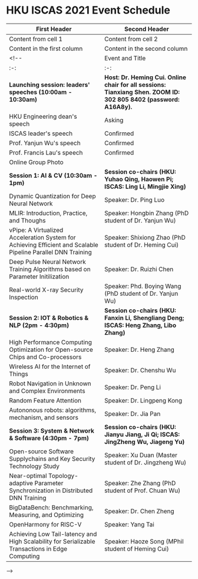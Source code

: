# HKU ISCAS 2021 Event Schedule

First Header | Second Header
------------ | -------------
Content from cell 1 | Content from cell 2
Content in the first column | Content in the second column
<!-- | Event and Title | Note | Estimated Time Period |
| :-: | :-: | :-: |
| <b>Launching session: leaders' speeches (10:00am - 10:30am) </b> | <b>Host: Dr. Heming Cui. Online chair for all sessions: Tianxiang Shen. ZOOM ID: 302 805 8402 (password: A16A8y).</b> |  |
| HKU Engineering dean's speech | Asking | About 5 to 6minutes |
| ISCAS leader's speech | Confirmed | About 5 to 6minutes |
| Prof. Yanjun Wu's speech | Confirmed | About 5 to 6minutes |
| Prof. Francis Lau's speech | Confirmed | About 5 to 6minutes |
| Online Group Photo |  | About 2minutes |
| <b>Session 1: AI & CV (10:30am - 1pm)</b> | <b> Session co-chairs (HKU: Yuhao Qing, Haowen Pi; ISCAS: Ling Li, Mingjie Xing) </b> |  |
| Dynamic Quantization for Deep Neural Network | Speaker: Dr. Ping Luo | 10:30-11am (about 23minutes talk, 7mininutes Q&A) |
| MLIR: Introduction, Practice, and Thoughs | Speaker: Hongbin Zhang (PhD student of Dr. Yanjun Wu) | 11-11:30am (about 23minutes talk, 7mininutes Q&A) |
| vPipe: A Virtualized Acceleration System for Achieving Efficient and Scalable Pipeline Parallel DNN Training | Speaker: Shixiong Zhao (PhD student of Dr. Heming Cui) | 11:30-12pm (about 23minutes talk, 7mininutes Q&A) |
| Deep Pulse Neural Network Training Algorithms based on Parameter Initilization | Speaker: Dr. Ruizhi Chen | 12-12:30pm (about 23minutes talk, 7mininutes Q&A) |
| Real-world X-ray Security Inspection | Speaker: Phd. Boying Wang (PhD student of Dr. Yanjun Wu) | 12:30-1pm (about 23minutes talk, 7mininutes Q&A) |
| <b> Session 2: IOT & Robotics & NLP (2pm - 4:30pm)</b> | <b>Session co-chairs (HKU: Fanxin Li, Shengliang Deng; ISCAS: Heng Zhang, Libo Zhang)</b> |  |
| High Performance Computing Optimization for Open-source Chips and Co-processors | Speaker: Dr. Heng Zhang | 2-2:30pm (about 23minutes talk, 7mininutes Q&A) |
| Wireless AI for the Internet of Things | Speaker: Dr. Chenshu Wu | 2:30-3pm (about 23minutes talk, 7mininutes Q&A) |
| Robot Navigation in Unknown and Complex Environments | Speaker: Dr. Peng Li | 3-3:30pm (about 23minutes talk, 7mininutes Q&A) |
| Random Feature Attention | Speaker: Dr. Lingpeng Kong | 3:30-4pm (about 23minutes talk, 7mininutes Q&A) |
| Autononous robots: algorithms, mechanism, and sensors | Speaker: Dr. Jia Pan | 4-4:30pm (about 23minutes talk, 7mininutes Q&A) |
| <b>Session 3: System & Network & Software (4:30pm - 7pm)</b> | <b>Session co-chairs (HKU: Jianyu Jiang, Ji Qi; ISCAS: JingZheng Wu, Jiageng Yu)</b> |  |
| Open-source Software Supplychains and Key Security Technology Study | Speaker: Xu Duan (Master student of Dr. Jingzheng Wu) | 4:30-5pm (about 23minutes talk, 7mininutes Q&A) |
| Near-optimal Topology-adaptive Parameter Synchronization in Distributed DNN Training | Speaker: Zhe Zhang (PhD student of Prof. Chuan Wu) | 5-5:30pm (about 23minutes talk, 7mininutes Q&A) |
| BigDataBench: Benchmarking, Measuring, and Optimizing | Speaker: Dr. Chen Zheng | 5:30-6pm (about 23minutes talk, 7mininutes Q&A) |
| OpenHarmony for RISC-V | Speaker: Yang Tai | 6-6:30pm (about 23minutes talk, 7mininutes Q&A) |
| Achieving Low Tail-latency and High Scalability for Serializable Transactions in Edge Computing | Speaker: Haoze Song (MPhil student of Heming Cui) | 6:30-7pm (about 23minutes talk, 7mininutes Q&A) |
 -->
